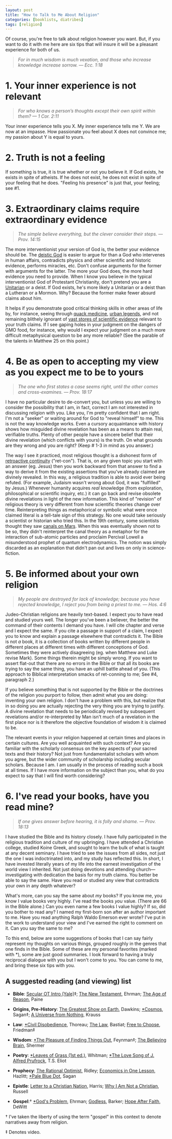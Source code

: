 ```yaml
---
layout: post
title: "How to Talk to Me About Religion"
categories: [booklists, diatribes]
tags: [religion]
---
```

Of course, you're free to talk about religion however you want. But, if you want to do it with me here are six tips that will insure it will be a pleasant experience for both of us.

> _For in much wisdom is much vexation, and those who increase knowledge increase sorrow. — Ecc. 1:18_

# 1. Your inner experience is not relevant

> _For who knows a person’s thoughts except their own spirit within them? — 1 Cor. 2:11_


Your inner experience tells you X. My inner experience tells me Y. We are now at an impasse. How passionate you feel about X does not convince me; my passion about Y is equal to yours.

# 2. Truth is not a feeling

If something is true, it is true whether or not you believe it. If God exists, he exists in spite of atheists. If he does not exist, he does not exist in spite of your feeling that he does. "Feeling his presence" is just that, your feeling; see #1.

# 3. Extraordinary claims require extraordinary evidence

> _The simple believe everything, but the clever consider their steps. — Prov. 14:15_

The more interventionist your version of God is, the better your evidence should be. The [deistic God](http://en.wikipedia.org/wiki/Deism) is easier to argue for than a God who intervenes in human affairs, contradicts physics and other scientific and historic evidence, performs miracles, etc. Don't confuse arguments for the former with arguments for the latter. The more your God does, the more hard evidence you need to provide. When I know you believe in the typical interventionist God of Protestant Christianity, don't pretend you are a [Unitarian](http://en.wikipedia.org/wiki/Unitarianism) or a deist. If God exists, he's more likely a Unitarian or a deist than a Lutheran or a Mormon. Why? Because the former make fewer absurd claims about him.

It helps if you demonstrate good critical thinking skills in other areas of life by, for instance, seeing through [quack medicine](http://en.wikipedia.org/wiki/Kevin_Trudeau), [urban legends](http://www.snopes.com), and not remaining blithely ignorant of [vast stores of scientific evidence](http://evolution.berkeley.edu) relevant to your truth claims. If I see gaping holes in your judgment on the dangers of GMO food, for instance, why would I expect your judgment on a much more difficult metaphysical question to be any more reliable? (See the parable of the talents in Matthew 25 on this point.)

# 4. Be as open to accepting my view as you expect me to be to yours

> _The one who first states a case seems right, until the other comes and cross-examines. — Prov. 18:17_

I have no particular desire to de-convert you, but unless you are willing to consider the possibility that I am, in fact, correct I am not interested in discussing religion with you. Like you, I'm pretty confident that I am right. I'm not a "seeker" or waiting around for God to "reveal himself" to me. This is not the way knowledge works. Even a cursory acquaintance with history shows how misguided divine revelation has been as a means to attain real, verifiable truths. Plenty of other people have a sincere belief that their divine revelation (which conflicts with yours) is the truth. On what grounds are they wrong and you are right? (Keep # 1-3 in mind as you answer.)

The way I see it practiced, most religious thought is a dishonest form of [retroactive continuity](http://en.wikipedia.org/wiki/Retcon) ("ret-con"). That is, on any given topic you start with an answer (eg. Jesus) then you work backward from that answer to find a way to derive it from the existing assertions that you've already claimed are divinely revealed. In this way, a religious tradition is able to avoid ever being refuted. (For example, Judaism wasn't wrong about God, it was "fulfilled" by Jesus.) Whenever humanity acquires *real* knowledge (from exploration, philosophical or scientific inquiry, etc.) it can go back and revise obsolete divine revelations in light of the new information. This kind of "revision" of religious theory is very different from how scientific theories change over time. Reinterpreting things as metaphorical or symbolic what were once claimed literal is a tell-tale sign of this strategy. No one would take seriously a scientist or historian who tried this. In the 19th century, some scientists thought they saw [canals on Mars](http://en.wikipedia.org/wiki/Mars_canals). When this was eventually shown not to be so, they didn't reinterpret the canal theory as a metaphor for the interaction of sub-atomic particles and proclaim Percival Lowell a misunderstood prophet of quantum electrodynamics. The notion was simply discarded as an explanation that didn't pan out and lives on only in science-fiction.

# 5. Be informed about your own religion

> _My people are destroyed for lack of knowledge; because you have rejected knowledge, I reject you from being a priest to me. — Hos. 4:6_

Judeo-Christian religions are heavily text-based. I expect you to have read and studied yours well. The longer you've been a believer, the better the command of their contents I demand you have. I will cite chapter and verse and I expect the same. If you cite a passage in support of a claim, I expect you to know and explain a passage elsewhere that contradicts it. The Bible is not *a* book, it is a collection of books written by different people in different places at different times with different conceptions of God. Sometimes they were actively disagreeing (eg. when Matthew and Luke revise Mark). Some things therein might be simply wrong. If you want to assert flat-out that there are no errors in the Bible or that all its books are trying to say the same thing, you have an uphill battle ahead of you. (This approach to Biblical interpretation smacks of ret-conning to me; See #4, paragraph 2.)

If you believe something that is not supported by the Bible or the doctrines of the religion you purport to follow, then admit what you are doing: inventing your own religion. I don't have a problem with this, but realize that in so doing you are actually rejecting the very thing you are trying to justify. A divine revelation that needs to be periodically revised by subsequent revelations and/or re-interpreted by Man isn't much of a revelation in the first place nor is it therefore the objective foundation of wisdom it is claimed to be.

The relevant events in your religion happened at certain times and places in certain cultures. Are you well acquainted with such context? Are you familiar with the scholarly consensus on the key aspects of your sacred texts and their history? Not just from fundamentalist scholars with whom you agree, but the wider community of scholarship including secular scholars. Because I am. I am usually in the process of reading such a book at all times. If I have more information on the subject than you, what do you expect to say that I will find worth considering?

# 6. I've read your books, have you read mine?

> _If one gives answer before hearing, it is folly and shame. — Prov. 18:13_

I have studied the Bible and its history closely. I have fully participated in the religious tradition and culture of my upbringing. I have attended a Christian college, studied Koine Greek, and sought to learn the bulk of what is taught at any decent seminary. I have tried to see the issues from all sides, not just the one I was indoctrinated into, and my study has reflected this. In short, I have invested literally years of my life into the earnest investigation of the world view I inherited. Not just doing devotions and attending church—investigating with dedication the basis for my truth claims. You better be able to say the same. Have you read or studied any view that contradicts your own in any depth whatever?

What's more, can you say the same about *my* books? If you know me, you know I value books very highly. I've read the books *you* value. (There are 66 in the Bible alone.) Can you even name a few books I value highly? If so, did you bother to read any? I named my first-born son after an author important to me. Have you read anything Ralph Waldo Emerson ever wrote? I've put in the work to understand your view and I've earned the right to comment on it. Can you say the same to me?

To this end, below are some suggestions of books that I can say fairly represent my thoughts on various things, grouped roughly in the genres that one finds in the Bible. Some of these are my personal favorites (marked with *), some are just good summaries. I look forward to having a truly reciprocal dialogue with you but I won't come to you. You can come to me, and bring these six tips with you.

## A suggested reading (and viewing) list

* **Bible**: [Secular OT Intro (Yale)](http://oyc.yale.edu/religious-studies/rlst-145)‡; [The New Testament](http://amzn.to/2n9wxq4), Ehrman; [The Age of Reason](http://amzn.to/2niDRjH), Paine

* **Origins, Pre-History**: [The Greatest Show on Earth](http://amzn.to/2niqzDO), Dawkins; [*Cosmos](https://www.youtube.com/playlist?list=PLBA8DC67D52968201), Sagan‡; [A Universe from Nothing](http://amzn.to/2n9wgnl), Krauss

* **Law**: [*Civil Disobedience](http://amzn.to/2n9DlUT), Thoreau; [The Law](http://amzn.to/2n9E5t6), Bastiat; [Free to Choose](http://www.freetochoose.tv/), Friedman‡

* **Wisdom**: [*The Pleasure of Finding Things Out](https://www.youtube.com/watch?v=Bgaw9qe7DEE), Feynman‡; [The Believing Brain](http://amzn.to/2nin3cF), Shermer

* **Poetry**: [*Leaves of Grass (1st ed.)](http://amzn.to/2n9H7h7), Whitman; [*The Love Song of J. Alfred Prufrock](http://amzn.to/2nwyLky), T.S. Eliot

* **Prophecy**: [The Rational Optimist](http://amzn.to/2nitcps), Ridley; [Economics in One Lesson](http://amzn.to/2nGaQzp), Hazlitt; [*Pale Blue Dot](http://amzn.to/2n9ED28), Sagan

* **Epistle**: [Letter to a Christian Nation](http://amzn.to/2niijnk), Harris; [Why I Am Not a Christian](http://users.drew.edu/~jlenz/whynot.html), Russell

* **Gospel**:† [*God's Problem](http://amzn.to/2o0a8cs), Ehrman; [Godless](http://amzn.to/2nGqxH6), Barker; [Hope After Faith](http://amzn.to/2nGoW45), DeWitt

† I've taken the liberty of using the term "gospel" in this context to denote narratives away from religion.

‡ Denotes video.

